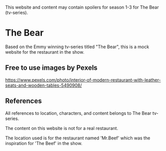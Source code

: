 This website and content may contain spoilers for season 1-3 for The Bear (tv-series).

# The Bear

Based on the Emmy winning tv-series titled "The Bear", this is a mock website for the restaurant in the show. 

## Free to use images by Pexels

https://www.pexels.com/photo/interior-of-modern-restaurant-with-leather-seats-and-wooden-tables-5490908/

## References

All references to location, characters, and content belongs to The Bear tv-series. 

The content on this website is not for a real restaurant.

The location used is for the restaurant named 'Mr.Beef' which was the inspiration for 'The Beef' in the show.